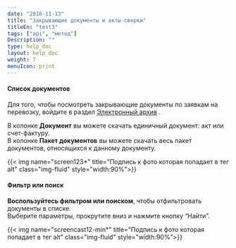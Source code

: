```yaml
---
date: "2018-11-13"
title: "Закрывающие документы и акты-сверки"
titleEn: "test3"
tags: ["api", "метод"]
Description: ""
type: help_doc
layout: help_doc
weight: 7
menuIcon: print
---
```


#### Список документов

Для того, чтобы посмотреть закрывающие документы по заявкам на перевозку, войдите в раздел <a href="https://my.fesco.com/archive" target="_blank">Электронный архив</a> .

В колонке **Документ** вы можете скачать единичный документ: акт или счет-фактуру.  <br/>
В колонке **Пакет документов** вы можете скачать весь пакет документов, относящихся к данному документу. 

{{< img name="screen123*" title="Подпись к фото которая попадает в тег alt" class="img-fluid" style="width:90%">}} 
<br/>
#### Фильтр или поиск

**Воспользуйтесь фильтром или поиском**, чтобы отфильтровать документы в списке.
<br/>
Выберите параметры, прокрутите вниз и нажмите кнопку “Найти”.

{{< img name="screencast12-min*" title="Подпись к фото которая попадает в тег alt" class="img-fluid" style="width:90%">}}